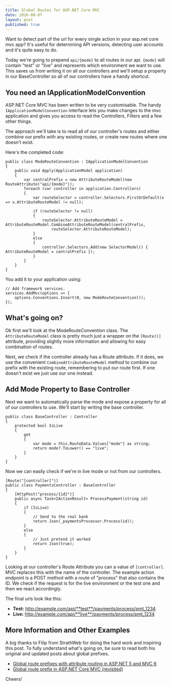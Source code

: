 ```yaml
---
title: Global Routes for ASP.NET Core MVC
date: 2016-08-07
layout: post
published: true
---
```


Want to detect part of the url for every single action in your asp.net core mvc app? It's useful for determining API versions, detecting user accounts and it's quite easy to do.

Today we're going to prepend `api/{mode}` to all routes in our api. `{mode}` will contain "test" or "live" and represents which environment we want to use. This saves us from writing it on all our controllers and we'll setup a property in our BaseController so all of our controllers have a handy shortcut.

## You need an IApplicationModelConvention  
ASP.NET Core MVC has been written to be very customisable. The handy `IApplicationModelConvention` interface lets you make changes to the mvc application and gives you access to read the Controllers, Filters and a few other things.

The approach we'll take is to read all of our controller's routes and either combine our prefix with any existing routes, or create new routes where one doesn't exist.

Here's the completed code:

    public class ModeRouteConvention : IApplicationModelConvention
    {
        public void Apply(ApplicationModel application)
        {
            var centralPrefix = new AttributeRouteModel(new RouteAttribute("api/{mode}"));
            foreach (var controller in application.Controllers)
            {
                var routeSelector = controller.Selectors.FirstOrDefault(x => x.AttributeRouteModel != null);

                if (routeSelector != null)
                {
                    routeSelector.AttributeRouteModel = AttributeRouteModel.CombineAttributeRouteModel(centralPrefix,
                        routeSelector.AttributeRouteModel);
                }
                else
                {
                    controller.Selectors.Add(new SelectorModel() { AttributeRouteModel = centralPrefix });
                }
            }
        }
    }

You add it to your application using:

    // Add framework services.
    services.AddMvc(options => {
        options.Conventions.Insert(0, new ModeRouteConvention());
    });

## What's going on?  
Ok first we'll look at the ModeRouteConvention class. The `AttributeRouteModel` class is pretty much just a wrapper on the `[Route()]` attribute, providing slightly more information and allowing for easy combination of routes.

Next, we check if the controller already has a Route attribute. If it does, we use the convenient `CombineAttributeRouteModel` method to combine our prefix with the existing route, remembering to put our route first. If one doesn't exist we just use our one instead.

## Add Mode Property to Base Controller  
Next we want to automatically parse the mode and expose a property for all of our controllers to use. We'll start by writing the base controller.

    public class BaseController : Controller
    {
        protected bool IsLive
        {
            get
            {
                var mode = this.RouteData.Values["mode"] as string;
                return mode?.ToLower() == "live";
            }
        }
    }

Now we can easily check if we're in live mode or not from our controllers.

    [Route("[controller]")]
    public class PaymentsController : BaseController
    {
        [HttpPost("process/{id}")]
        public async Task<IActionResult> ProcessPayment(string id)
        {
            if (IsLive)
            {
                // Send to the real bank
                return Json(_paymentsProcessor.Process(id));
            }
            else
            {
                // Just pretend it worked
                return Json(true);
            }
        }
    }

Looking at our controller's Route Attribute you can a value of `[controller]`. MVC replaces this with the name of the controller. The example action endpoint is a POST method with a route of "process" that also contains the ID. We check if the request is for the live environment or the test one and then we react accordingly.

The final urls look like this:

 - **Test:** http://example.com/api/**test**/payments/process/pmt_1234
 - **Live:** http://example.com/api/**live**/payments/process/pmt_1234

## More Information and Other Examples  
A big thanks to Filip from StrathWeb for doing the hard work and inspiring this post. To fully understand what's going on, be sure to read both his original and updated posts about global prefixes.

 - [Global route prefixes with attribute routing in ASP.NET 5 and MVC 6](http://www.strathweb.com/2015/10/global-route-prefixes-with-attribute-routing-in-asp-net-5-and-mvc-6/)
 - [Global route prefix in ASP.NET Core MVC (revisited)](http://www.strathweb.com/2016/06/global-route-prefix-with-asp-net-core-mvc-revisited/)

Cheers!
